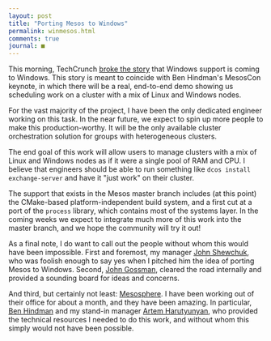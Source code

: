 ```yaml
---
layout: post
title: "Porting Mesos to Windows"
permalink: winmesos.html
comments: true
journal: ■
---
```



This morning, TechCrunch [broke the story](http://techcrunch.com/2015/08/20/mesosphere-partners-with-microsoft-to-bring-mesos-to-windows-server/) that Windows support is coming to Windows. This story is meant to coincide with Ben Hindman's MesosCon keynote, in which there will be a real, end-to-end demo showing us scheduling work on a cluster with a mix of Linux and Windows nodes.

For the vast majority of the project, I have been the only dedicated engineer working on this task. In the near future, we expect to spin up more people to make this production-worthy. It will be the only available cluster orchestration solution for groups with heterogeneous clusters.

The end goal of this work will allow users to manage clusters with a mix of Linux and Windows nodes as if it were a single pool of RAM and CPU. I believe that engineers should be able to run something like `dcos install exchange-server` and have it "just work" on their cluster.

The support that exists in the Mesos master branch includes (at this point) the CMake-based platform-independent build system, and a first cut at a port of the `process` library, which contains most of the systems layer. In the coming weeks we expect to integrate much more of this work into the master branch, and we hope the community will try it out!

As a final note, I do want to call out the people without whom this would have been impossible. First and foremost, my manager [John Shewchuk](https://www.linkedin.com/in/johnshew), who was foolish enough to say yes when I pitched him the idea of porting Mesos to Windows. Second, [John Gossman](https://www.linkedin.com/pub/john-gossman/2/495/566), cleared the road internally and provided a sounding board for ideas and concerns.

And third, but certainly not least: [Mesosphere](https://mesosphere.com). I have been working out of their office for about a month, and they have been amazing. In particular, [Ben Hindman](https://www.linkedin.com/pub/benjamin-hindman/9/b21/880) and my stand-in manager [Artem Harutyunyan](https://www.linkedin.com/in/artemharutyunyan), who provided the technical resources I needed to do this work, and without whom this simply would not have been possible.